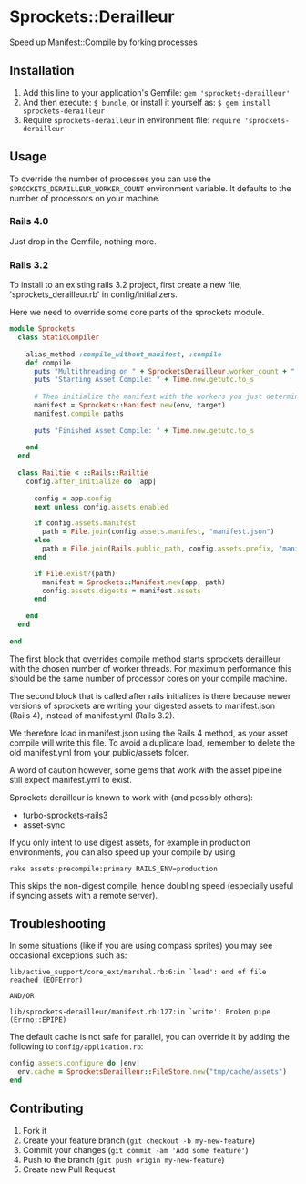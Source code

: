 # Sprockets::Derailleur

Speed up Manifest::Compile by forking processes 

## Installation

1. Add this line to your application's Gemfile: `gem 'sprockets-derailleur'`
2. And then execute: `$ bundle`, or install it yourself as: `$ gem install sprockets-derailleur`
3. Require `sprockets-derailleur` in environment file: `require 'sprockets-derailleur'`

## Usage

To override the number of processes you can use the
`SPROCKETS_DERAILLEUR_WORKER_COUNT` environment variable. It defaults to the
number of processors on your machine.

### Rails 4.0

Just drop in the Gemfile, nothing more.

### Rails 3.2

To install to an existing rails 3.2 project, first create a new file, 'sprockets_derailleur.rb' in config/initializers.

Here we need to override some core parts of the sprockets module.

```ruby
module Sprockets
  class StaticCompiler
  
    alias_method :compile_without_manifest, :compile
    def compile
      puts "Multithreading on " + SprocketsDerailleur.worker_count + " processors"
      puts "Starting Asset Compile: " + Time.now.getutc.to_s
      
      # Then initialize the manifest with the workers you just determined
      manifest = Sprockets::Manifest.new(env, target)
      manifest.compile paths
      
      puts "Finished Asset Compile: " + Time.now.getutc.to_s
      
    end
  end
  
  class Railtie < ::Rails::Railtie
    config.after_initialize do |app|
      
      config = app.config
      next unless config.assets.enabled

      if config.assets.manifest
        path = File.join(config.assets.manifest, "manifest.json")
      else
        path = File.join(Rails.public_path, config.assets.prefix, "manifest.json")
      end

      if File.exist?(path)
        manifest = Sprockets::Manifest.new(app, path)
        config.assets.digests = manifest.assets
      end
      
    end
  end
  
end
```

The first block that overrides compile method starts sprockets derailleur with the chosen number of worker threads.
For maximum performance this should be the same number of processor cores on your compile machine.

The second block that is called after rails initializes is there because newer versions of sprockets are writing your
digested assets to manifest.json (Rails 4), instead of manifest.yml (Rails 3.2).

We therefore load in manifest.json using the Rails 4 method, as your asset compile will write this file. To avoid a duplicate
load, remember to delete the old manifest.yml from your public/assets folder.

A word of caution however, some gems that work with the asset pipeline still expect manifest.yml to exist.

Sprockets derailleur is known to work with (and possibly others):

- turbo-sprockets-rails3
- asset-sync

If you only intent to use digest assets, for example in production environments, you can also speed up your compile by using

```
rake assets:precompile:primary RAILS_ENV=production
```

This skips the non-digest compile, hence doubling speed (especially useful if syncing assets with a remote server).

## Troubleshooting

In some situations (like if you are using compass sprites) you may see
occasional exceptions such as:

```
lib/active_support/core_ext/marshal.rb:6:in `load': end of file reached (EOFError)

AND/OR

lib/sprockets-derailleur/manifest.rb:127:in `write': Broken pipe (Errno::EPIPE)
```

The default cache is not safe for parallel, you can override it by adding the
following to `config/application.rb`:

```ruby
config.assets.configure do |env|
  env.cache = SprocketsDerailleur::FileStore.new("tmp/cache/assets")
end
```

## Contributing

1. Fork it
2. Create your feature branch (`git checkout -b my-new-feature`)
3. Commit your changes (`git commit -am 'Add some feature'`)
4. Push to the branch (`git push origin my-new-feature`)
5. Create new Pull Request
